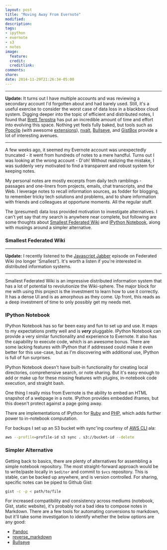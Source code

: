 ```yaml
---
layout: post
title: "Moving Away From Evernote"
modified:
description:
tags:
- ipython
- evernote
- s3
- notes
image:
  feature:
  credit:
  creditlink:
comments:
share:
date: 2014-11-29T21:26:34-05:00
---
```


* * *

__Update:__ It turns out I have multiple accounts and was reviewing a secondary account I'd forgotten about and had barely used. Still, it's a useful exercise to consider the worst case of data loss in a blackbox cloud system. Digging deeper into the topic of efficient and distributed notes, I found that [Brett Terpstra](http://brettterpstra.com/) has put an incredible amount of time and effort into evolving this space. Nothing yet feels fully baked, but tools such as [Popclip](http://pilotmoon.com/popclip/) (with awesome [extensions](http://brettterpstra.com/projects/bretts-popclip-extensions/)), [nvalt](http://brettterpstra.com/projects/nvalt/), [Bullseye](http://brettterpstra.com/2013/07/30/precise-web-clipping-to-markdown-with-bullseye/), and [GistBox](http://www.gistboxapp.com/) provide a lot of interesting avenues.

* * *

A few weeks ago, it seemed my Evernote account was unexpectedly truncated - it went from hundreds of notes to a mere handful. Turns out I was looking at the wrong account - D'oh! Without realizing the mistake, I was suddenly very motivated to find a transparent and robust system for keeping notes.

My personal notes are mostly excerpts from daily tech ramblings - passages and one-liners from projects, emails, chat transcripts, and the Web. I leverage notes to recall information sources, as fodder for blogging, to remember tricky tech solutions and problems, and to share information with friends and colleagues at opportune moments. All the regular stuff.

The (presumed) data loss provided motivation to investigate alternatives. I can't yet say that my search is anywhere near complete, but following are some thoughts about [Smallest Federated Wiki](https://github.com/WardCunningham/Smallest-Federated-Wiki) and [IPython Notebook](http://ipython.org/notebook.html), along with musings around a simpler alternative.

### Smallest Federated Wiki

* * *

__Update:__ I recently listened to the [Javascript Jabber](http://devchat.tv/js-jabber) episode on Federated Wiki (no longer 'Smallest'). It's worth a listen if you're interested in distributed information systems.

* * *

Smallest Federated Wiki is an impressive distributed information system that has a lot of potential to revolutionize the Wiki-sphere. The major block for me with using this project is the investment to learn how to use it correctly. It has a dense UI and is as amorphous as they come. Up front, this reads as a deep investment of time to only possibly get my needs met.

### IPython Notebook

IPython Notebook has so far been easy and fun to set up and use. It maps to my expectations pretty well and is ***very*** pluggable. IPython Notebook can provide a very similar functionality and experience to Evernote. It also has the capability to execute code, which is an awesome bonus. There are some lacking features with IPython that if addressed could make it even better for this use-case, but as I'm discovering with additional use, IPython is full of fun surprises.

IPython Notebook doesn't have built-in functionality for creating local directories, comprehensive search, or note sharing. But it's easy enough to add or make up for these missing features with plugins, in-notebook code execution, and straight bash.

One thing I really miss from Evernote is the ability to embed an HTML snapshot of a webpage in a note. IPython provides embedded iframes, but this doesn't protect against a page going away.

There are implementations of IPython for [Ruby](https://github.com/minad/iruby) and [PHP](https://github.com/dawehner/ipython-php), which adds further power to in-notebook computation.

For backups I set up an S3 bucket with sync'ing courtesy of [AWS CLI](http://aws.amazon.com/cli/) ala:

```bash
aws --profile=profile-id s3 sync . s3://bucket-id --delete
```

### Simpler Alternative

Getting back to basics, there are plenty of alternatives for assembling a simple notebook repository. The most straight-forward approach would be to write/paste locally in `$editor` and commit to `$vcs` repository. This is stable, can be backed up anywhere, and is version controlled. For sharing, specific notes can be piped to Github Gist:

```bash
gist -c -p < path/to/file
```

For increased compatibility and consistency across mediums (notebook, Gist, static website), it's probably not a bad idea to compose notes in Markdown. There are a few tools for automating conversions to markdown, but it'll take some investigation to identify whether the below options are any good:

- [Pandoc](http://johnmacfarlane.net/pandoc/)
- [reverse_markdown](https://github.com/xijo/reverse_markdown)
- [Bullseye](http://brettterpstra.com/2013/07/30/precise-web-clipping-to-markdown-with-bullseye/)
